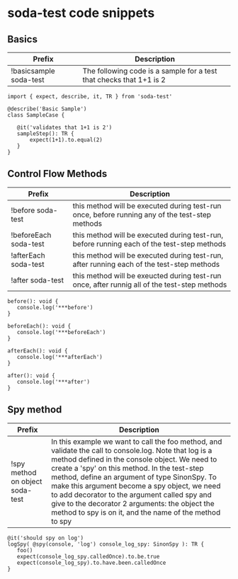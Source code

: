 # soda-test code snippets

## Basics

| Prefix | Description |
| ------ | ----------- |
| !basicsample soda-test | The following code is a sample for a test that checks that 1+1 is 2 |

```
import { expect, describe, it, TR } from 'soda-test'

@describe('Basic Sample')
class SampleCase {

   @it('validates that 1+1 is 2')
   sampleStep(): TR {
       expect(1+1).to.equal(2)
   }
}
```
## Control Flow Methods
| Prefix | Description |
| ------ | ----------- |
| !before soda-test | this method will be executed during test-run once, before running any of the test-step methods |
| !beforeEach soda-test | this method will be executed during test-run, before running each of the test-step methods |
| !afterEach soda-test | this method will be executed during test-run, after running each of the test-step methods |
| !after soda-test | this method will be exeucted during test-run once, after runnig all of the test-step methods |



```
before(): void {
   console.log('***before')
}

```

```
beforeEach(): void {
   console.log('***beforeEach')
}

```

```
afterEach(): void {
   console.log('***afterEach')
}

```
```
after(): void {
   console.log('***after')
}

```

## Spy method

| Prefix | Description |
| ------ | ----------- |
| !spy method on object soda-test | In this example we want to call the foo method, and validate the call to console.log. Note that log is a method defined in the console object. We need to create a 'spy' on this method. In the test-step method, define an argument of type SinonSpy. To make this argument become a spy object, we need to add decorator to the argument called spy and give to the decorator 2 arguments: the object the method to spy is on it, and the name of the method to spy |

```
@it('should spy on log')
logSpy( @spy(console, 'log') console_log_spy: SinonSpy ): TR {
   foo()
   expect(console_log_spy.calledOnce).to.be.true
   expect(console_log_spy).to.have.been.calledOnce
}

```

